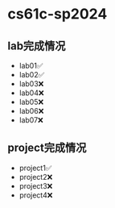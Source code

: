 # cs61c-sp2024
## lab完成情况
- lab01✅
- lab02✅
- lab03❌
- lab04❌
- lab05❌
- lab06❌
- lab07❌
## project完成情况
- project1✅
- project2❌
- project3❌
- project4❌
